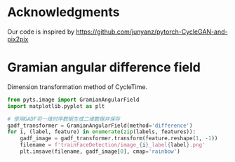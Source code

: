 # Acknowledgments
Our code is inspired by https://github.com/junyanz/pytorch-CycleGAN-and-pix2pix

# Gramian angular difference field

Dimension transformation method of CycleTime.

```python
from pyts.image import GramianAngularField
import matplotlib.pyplot as plt

# 使用GADF将一维时序数据生成二维数据并保存
gadf_transformer = GramianAngularField(method='difference')
for i, (label, feature) in enumerate(zip(labels, features)):
    gadf_image = gadf_transformer.transform(feature.reshape(1, -1))
    filename = f'trainFaceDetection/image_{i}_label{label}.png'
    plt.imsave(filename, gadf_image[0], cmap='rainbow')
```
